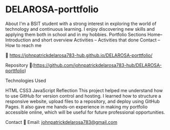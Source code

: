 # DELAROSA-porttfolio
About I'm a BSIT student with a strong interest in exploring the world of technology and continuous learning. I enjoy discovering new skills and applying them both in school and in my hobbies. 
Portfolio Sections Home– Introduction and short overview
Activities – Activities that done Contact – How to reach me

🔗 https://johnpatrickdelarosa783-hub.github.io/DELAROSA-porttfolio/

Repository
🔗(https://github.com/johnpatrickdelarosa783-hub/DELAROSA-porttfolio)

Technologies Used

HTML
CSS3
JavaScript
Reflection
This project helped me understand how to use GitHub for version control and hosting. I learned how to structure a responsive website, upload files to a repository, and deploy using GitHub Pages. It also gave me hands-on experience in making my portfolio accessible online, which will be useful for future professional opportunities.

Contact
📧 Email: johnpatrickdelarosa783@gmail.com
